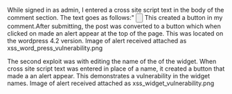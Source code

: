 While signed in as admin, I entered a cross site script text in the body of the comment section. The text goes as follows:" <INPUT TYPE="BUTTON" ONCLICK="alert('XSS')"/>
This created a button in my comment.After submitting, the post was converted to a button which when clicked on made an alert appear at the top of the page. 
This was located on the wordpress 4.2 version.
Image of alert received attached as xss_word_press_vulnerability.png

The second exploit was with editing the name of the of the widget. 
When cross site script text was entered in place of a name, it created a button that made a an alert appear. 
This demonstrates a vulnerability in the widget names.
Image of alert received attached as xss_widget_vulnerability.png
